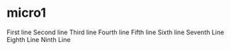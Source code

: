 # micro1

First line
Second line
Third line
Fourth line
Fifth line
Sixth line
Seventh Line
Eighth Line
Ninth Line
